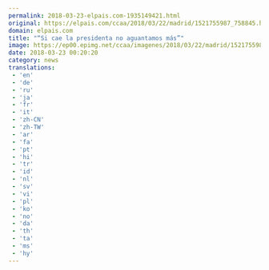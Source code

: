 ```yaml
---
permalink: 2018-03-23-elpais.com-1935149421.html
original: https://elpais.com/ccaa/2018/03/22/madrid/1521755987_758845.html#?ref=rss&format=simple&link=link
domain: elpais.com
title: "“Si cae la presidenta no aguantamos más”"
image: https://ep00.epimg.net/ccaa/imagenes/2018/03/22/madrid/1521755987_758845_1521756232_rrss_normal.jpg
date: 2018-03-23 00:20:20
category: news
translations: 
 - 'en'
 - 'de'
 - 'ru'
 - 'ja'
 - 'fr'
 - 'it'
 - 'zh-CN'
 - 'zh-TW'
 - 'ar'
 - 'fa'
 - 'pt'
 - 'hi'
 - 'tr'
 - 'id'
 - 'nl'
 - 'sv'
 - 'vi'
 - 'pl'
 - 'ko'
 - 'no'
 - 'da'
 - 'th'
 - 'ta'
 - 'ms'
 - 'hy'
---
```


